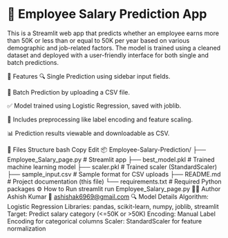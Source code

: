 # 💼 Employee Salary Prediction App
This is a Streamlit web app that predicts whether an employee earns more than 50K or less than or equal to 50K per year based on various demographic and job-related factors. The model is trained using a cleaned dataset and deployed with a user-friendly interface for both single and batch predictions.

📌 Features
🔍 Single Prediction using sidebar input fields.

📂 Batch Prediction by uploading a CSV file.

✅ Model trained using Logistic Regression, saved with joblib.

🧠 Includes preprocessing like label encoding and feature scaling.

📊 Prediction results viewable and downloadable as CSV.

📁 Files Structure
bash
Copy
Edit
📦 Employee-Salary-Prediction/
├── Employee_Salary_page.py # Streamlit app
├── best_model.pkl          # Trained machine learning model
├── scaler.pkl              # Trained scaler (StandardScaler)
├── sample_input.csv        # Sample format for CSV uploads
├── README.md               # Project documentation (this file)
└── requirements.txt        # Required Python packages
⚙️ How to Run
streamlit run Employee_Salary_page.py
🙋‍♂️ Author
Ashish Kumar
📧 ashishak6969@gmail.com
🔍 Model Details
Algorithm: Logistic Regression
Libraries: pandas, scikit-learn, numpy, joblib, streamlit
Target: Predict salary category (<=50K or >50K)
Encoding: Manual Label Encoding for categorical columns
Scaler: StandardScaler for feature normalization

